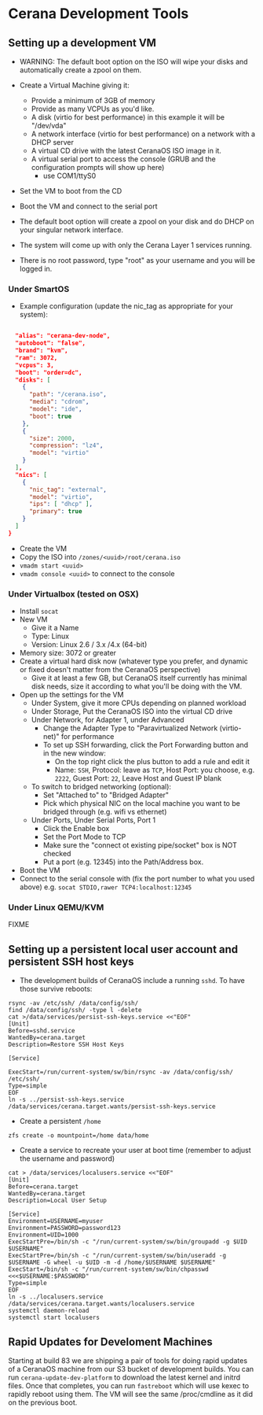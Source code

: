 # Cerana Development Tools

## Setting up a development VM

* WARNING: The default boot option on the ISO will wipe your disks and automatically create a zpool on them.

* Create a Virtual Machine giving it:
  * Provide a minimum of 3GB of memory
  * Provide as many VCPUs as you'd like.
  * A disk (virtio for best performance) in this example it will be "/dev/vda"
  * A network interface (virtio for best performance) on a network with a DHCP server 
  * A virtual CD drive with the latest CeranaOS ISO image in it.
  * A virtual serial port to access the console (GRUB and the configuration prompts will show up here)
    * use COM1/ttyS0
* Set the VM to boot from the CD
* Boot the VM and connect to the serial port
* The default boot option will create a zpool on your disk and do DHCP on your singular network interface.
* The system will come up with only the Cerana Layer 1 services running.
* There is no root password, type "root" as your username and you will be logged in.

### Under SmartOS

* Example configuration (update the nic_tag as appropriate for your system):
```json

  "alias": "cerana-dev-node",
  "autoboot": "false",
  "brand": "kvm",
  "ram": 3072,
  "vcpus": 3,
  "boot": "order=dc",
  "disks": [
    {
      "path": "/cerana.iso",
      "media": "cdrom",
      "model": "ide",
      "boot": true
    },
    {
      "size": 2000,
      "compression": "lz4",
      "model": "virtio"
    }
  ],
  "nics": [
    {
      "nic_tag": "external",
      "model": "virtio",
      "ips": [ "dhcp" ],
      "primary": true
    }
  ]
}
```
* Create the VM
* Copy the ISO into `/zones/<uuid>/root/cerana.iso`
* `vmadm start <uuid>`
* `vmadm console <uuid>` to connect to the console

### Under Virtualbox (tested on OSX)

* Install `socat`
* New VM
  * Give it a Name
  * Type: Linux
  * Version: Linux 2.6 / 3.x /4.x (64-bit)
* Memory size: 3072 or greater
* Create a virtual hard disk now (whatever type you prefer, and dynamic or fixed doesn't matter from the CeranaOS perspective)
  * Give it at least a few GB, but CeranaOS itself currently has minimal disk needs, size it according to what you'll be doing with the VM.
* Open up the settings for the VM
  * Under System, give it more CPUs depending on planned workload
  * Under Storage, Put the CeranaOS ISO into the virtual CD drive
  * Under Network, for Adapter 1, under Advanced
    * Change the Adapter Type to "Paravirtualized Network (virtio-net)" for performance
    * To set up SSH forwarding, click the Port Forwarding button and in the new window:
      * On the top right click the plus button to add a rule and edit it
      * Name: `SSH`, Protocol: leave as `TCP`, Host Port: you choose, e.g. `2222`, Guest Port: `22`, Leave Host and Guest IP blank
  * To switch to bridged networking (optional):
    * Set "Attached to" to "Bridged Adapter"
    * Pick which physical NIC on the local machine you want to be bridged through (e.g. wifi vs ethernet)
  * Under Ports, Under Serial Ports, Port 1
    * Click the Enable box
    * Set the Port Mode to TCP
    * Make sure the "connect ot existing pipe/socket" box is NOT checked
    * Put a port (e.g. 12345) into the Path/Address box.
* Boot the VM
* Connect to the serial console with (fix the port number to what you used above) e.g. `socat STDIO,rawer TCP4:localhost:12345`

### Under Linux QEMU/KVM

FIXME

## Setting up a persistent local user account and persistent SSH host keys

* The development builds of CeranaOS include a running `sshd`. To have those survive reboots:
```
rsync -av /etc/ssh/ /data/config/ssh/
find /data/config/ssh/ -type l -delete
cat >/data/services/persist-ssh-keys.service <<"EOF"
[Unit]
Before=sshd.service
WantedBy=cerana.target
Description=Restore SSH Host Keys

[Service]

ExecStart=/run/current-system/sw/bin/rsync -av /data/config/ssh/ /etc/ssh/
Type=simple
EOF
ln -s ../persist-ssh-keys.service /data/services/cerana.target.wants/persist-ssh-keys.service
```
* Create a persistent `/home`
```
zfs create -o mountpoint=/home data/home
```
* Create a service to recreate your user at boot time (remember to adjust the username and password)
```
cat > /data/services/localusers.service <<"EOF"
[Unit]
Before=cerana.target
WantedBy=cerana.target
Description=Local User Setup

[Service]
Environment=USERNAME=myuser
Environment=PASSWORD=password123
Environment=UID=1000
ExecStartPre=/bin/sh -c "/run/current-system/sw/bin/groupadd -g $UID $USERNAME"
ExecStartPre=/bin/sh -c "/run/current-system/sw/bin/useradd -g $USERNAME -G wheel -u $UID -m -d /home/$USERNAME $USERNAME"
ExecStart=/bin/sh -c "/run/current-system/sw/bin/chpasswd <<<$USERNAME:$PASSWORD"
Type=simple
EOF
ln -s ../localusers.service /data/services/cerana.target.wants/localusers.service
systemctl daemon-reload
systemctl start localusers
```

## Rapid Updates for Develoment Machines

Starting at build 83 we are shipping a pair of tools for doing rapid updates of a CeranaOS machine from our S3 bucket of development builds.
You can run `cerana-update-dev-platform` to download the latest kernel and initrd files.
Once that completes, you can run `fastreboot` which will use kexec to rapidly reboot using them. The VM will see the same /proc/cmdline as it did on the previous boot.
